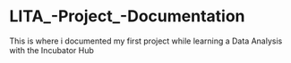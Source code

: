# LITA_-Project_-Documentation
This is where i documented my first project while learning a Data Analysis with the Incubator Hub
